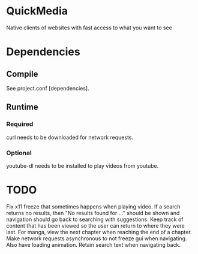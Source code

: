 # QuickMedia
Native clients of websites with fast access to what you want to see
# Dependencies
## Compile
See project.conf \[dependencies].
## Runtime
### Required
curl needs to be downloaded for network requests.
### Optional
youtube-dl needs to be installed to play videos from youtube.
# TODO
Fix x11 freeze that sometimes happens when playing video.
If a search returns no results, then "No results found for ..." should be shown and navigation should go back to searching with suggestions.
Keep track of content that has been viewed so the user can return to where they were last.
For manga, view the next chapter when reaching the end of a chapter.
Make network requests asynchronous to not freeze gui when navigating. Also have loading animation.
Retain search text when navigating back.